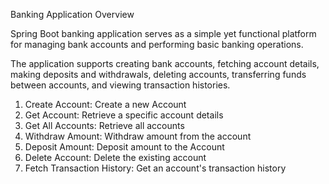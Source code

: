 Banking Application Overview

Spring Boot banking application serves as a
simple yet functional platform for managing bank
accounts and performing basic banking operations.

The application supports creating bank accounts,
fetching account details, making deposits and
withdrawals, deleting accounts, transferring funds
between accounts, and viewing transaction histories.

1. Create Account: Create a new Account
2. Get Account: Retrieve a specific account details
3. Get All Accounts: Retrieve all accounts
4. Withdraw Amount: Withdraw amount from the account
5. Deposit Amount: Deposit amount to the Account
6. Delete Account: Delete the existing account
7. Fetch Transaction History: Get an account's transaction history


